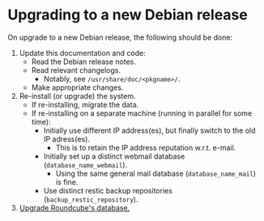 # Upgrading to a new Debian release

On upgrade to a new Debian release, the following should be done:

1. Update this documentation and code:
    * Read the Debian release notes.
    * Read relevant changelogs.
        * Notably, see `/usr/share/doc/<pkgname>/`.
    * Make appropriate changes.
2. Re-install (or upgrade) the system.
    * If re-installing, migrate the data.
    * If re-installing on a separate machine (running in parallel for some
      time):
        * Initially use different IP address(es), but finally switch to the
          old IP adress(es).
            * This is to retain the IP address reputation w.r.t. e-mail.
        * Initially set up a distinct webmail database
          (`database_name_webmail`).
            * Using the same general mail database (`database_name_mail`) is
              fine.
        * Use distinct restic backup repositories (`backup_restic_repository`).
3. [Upgrade Roundcube's database.](/doc/upgrade/roundcube.md)
